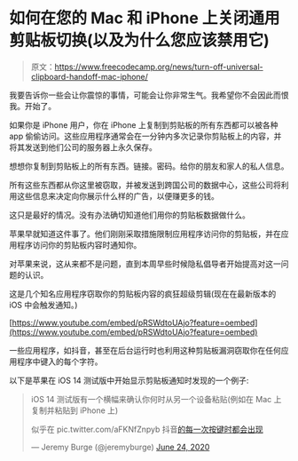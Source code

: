 # 如何在您的 Mac 和 iPhone 上关闭通用剪贴板切换(以及为什么您应该禁用它)

> 原文：<https://www.freecodecamp.org/news/turn-off-universal-clipboard-handoff-mac-iphone/>

我要告诉你一些会让你震惊的事情，可能会让你非常生气。我希望你不会因此而恨我。开始了。

如果你是 iPhone 用户，你在 iPhone 上复制到剪贴板的所有东西都可以被各种 app 偷偷访问。这些应用程序通常会在一分钟内多次记录你剪贴板上的内容，并将其发送到他们公司的服务器上永久保存。

想想你复制到剪贴板上的所有东西。链接。密码。给你的朋友和家人的私人信息。

所有这些东西都从你这里被窃取，并被发送到跨国公司的数据中心，这些公司将利用这些信息来决定向你展示什么样的广告，以便赚更多的钱。

这只是最好的情况。没有办法确切知道他们用你的剪贴板数据做什么。

苹果早就知道这件事了。他们刚刚采取措施限制应用程序访问你的剪贴板，并在应用程序访问你的剪贴板内容时通知你。

对苹果来说，这从来都不是问题，直到本周早些时候隐私倡导者开始提高对这一问题的认识。

这是几个知名应用程序窃取你的剪贴板内容的疯狂超级剪辑(现在在最新版本的 iOS 中会触发通知。)

[https://www.youtube.com/embed/pRSWdtoUAjo?feature=oembed](https://www.youtube.com/embed/pRSWdtoUAjo?feature=oembed)

一些应用程序，如抖音，甚至在后台运行时也利用这种剪贴板漏洞窃取你在任何应用程序中键入的每个字符。

以下是苹果在 iOS 14 测试版中开始显示剪贴板通知时发现的一个例子:

> iOS 14 测试版有一个横幅来确认你何时从另一个设备粘贴(例如在 Mac 上复制并粘贴到 iPhone 上)
> 
> 似乎在 pic.twitter.com/aFKNfZnpyb 抖音[的每一次按键时都会出现](https://t.co/aFKNfZnpyb)
> 
> — Jeremy Burge (@jeremyburge) [June 24, 2020](https://twitter.com/jeremyburge/status/1275832600146391042?ref_src=twsrc%5Etfw)